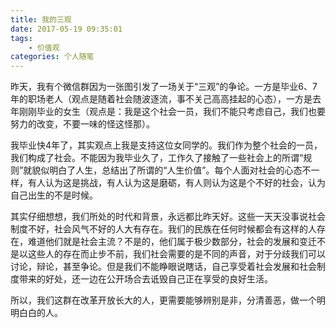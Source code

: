 ```yaml
---
title: 我的三观
date: 2017-05-19 09:35:01
tags:
    - 价值观
categories: 个人随笔
---
```

昨天，我有个微信群因为一张图引发了一场关于“三观”的争论。一方是毕业6、7年的职场老人（观点是随着社会随波逐流，事不关己高高挂起的心态），一方是去年刚刚毕业的女生（观点是：我是这个社会一员，我们不能只考虑自己，我们也要努力的改变，不要一味的怪这怪那）。

我毕业快4年了，其实观点上我是支持这位女同学的。我们作为整个社会的一员，我们构成了社会。不能因为我毕业久了，工作久了接触了一些社会上的所谓“规则”就貌似明白了人生，总结出了所谓的“人生价值”。每个人面对社会的心态不一样，有人认为这是挑战，有人认为这是磨砺，有人则认为这是个不好的社会，认为自己出生的不是时候。

其实仔细想想，我们所处的时代和背景，永远都比昨天好。这些一天天没事说社会制度不好，社会风气不好的人大有存在。我们的民族在任何时候都会有这样的人存在，难道他们就是社会主流？不是的，他们属于极少数部分，社会的发展和变迁不是以这些人的存在而止步不前，我们社会需要的是不同的声音，对于分歧我们可以讨论，辩论，甚至争论。但是我们不能睁眼说瞎话，自己享受着社会发展和社会制度带来的好处，还一边在公开场合去诋毁自己正在享受的良好生活。

所以，我们这群在改革开放长大的人，更需要能够辨别是非，分清善恶，做一个明明白白的人。
